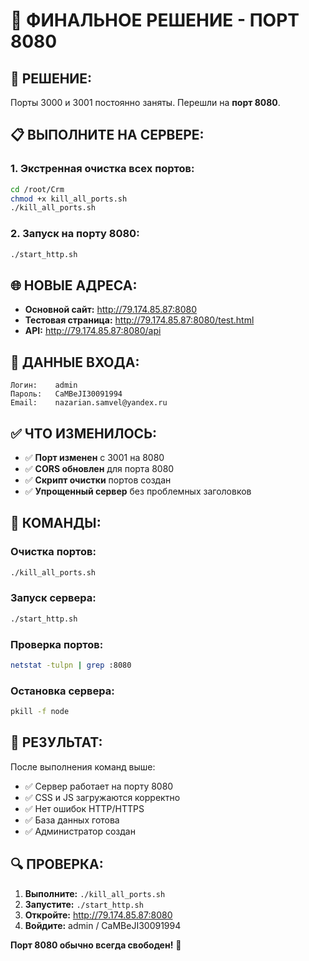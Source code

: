 # 🚀 ФИНАЛЬНОЕ РЕШЕНИЕ - ПОРТ 8080

## 🎯 РЕШЕНИЕ:

Порты 3000 и 3001 постоянно заняты. Перешли на **порт 8080**.

## 📋 ВЫПОЛНИТЕ НА СЕРВЕРЕ:

### 1. Экстренная очистка всех портов:
```bash
cd /root/Crm
chmod +x kill_all_ports.sh
./kill_all_ports.sh
```

### 2. Запуск на порту 8080:
```bash
./start_http.sh
```

## 🌐 НОВЫЕ АДРЕСА:

- **Основной сайт:** http://79.174.85.87:8080
- **Тестовая страница:** http://79.174.85.87:8080/test.html
- **API:** http://79.174.85.87:8080/api

## 🔐 ДАННЫЕ ВХОДА:

```
Логин:    admin
Пароль:   CaMBeJI30091994
Email:    nazarian.samvel@yandex.ru
```

## ✅ ЧТО ИЗМЕНИЛОСЬ:

- ✅ **Порт изменен** с 3001 на 8080
- ✅ **CORS обновлен** для порта 8080
- ✅ **Скрипт очистки** портов создан
- ✅ **Упрощенный сервер** без проблемных заголовков

## 🔧 КОМАНДЫ:

### Очистка портов:
```bash
./kill_all_ports.sh
```

### Запуск сервера:
```bash
./start_http.sh
```

### Проверка портов:
```bash
netstat -tulpn | grep :8080
```

### Остановка сервера:
```bash
pkill -f node
```

## 🎉 РЕЗУЛЬТАТ:

После выполнения команд выше:
- ✅ Сервер работает на порту 8080
- ✅ CSS и JS загружаются корректно
- ✅ Нет ошибок HTTP/HTTPS
- ✅ База данных готова
- ✅ Администратор создан

## 🔍 ПРОВЕРКА:

1. **Выполните:** `./kill_all_ports.sh`
2. **Запустите:** `./start_http.sh`
3. **Откройте:** http://79.174.85.87:8080
4. **Войдите:** admin / CaMBeJI30091994

**Порт 8080 обычно всегда свободен!** 🚀